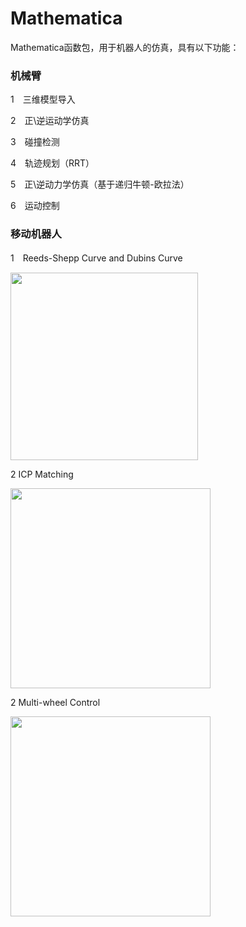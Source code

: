 # Mathematica
  Mathematica函数包，用于机器人的仿真，具有以下功能：

### 机械臂

1　三维模型导入

2　正\逆运动学仿真

3　碰撞检测

4　轨迹规划（RRT）

5　正\逆动力学仿真（基于递归牛顿-欧拉法）

6　运动控制

### 移动机器人

1　Reeds-Shepp Curve and Dubins Curve

<img src="https://raw.githubusercontent.com/robinvista/Mathematica/master/gif/5-1.gif" height="300" />

2  ICP Matching

<img src="https://github.com/robinvista/Mathematica/blob/master/gif/2.gif" height="320" />

2  Multi-wheel Control

<img src="https://github.com/robinvista/Mathematica/blob/master/gif/10.gif" height="320" />
